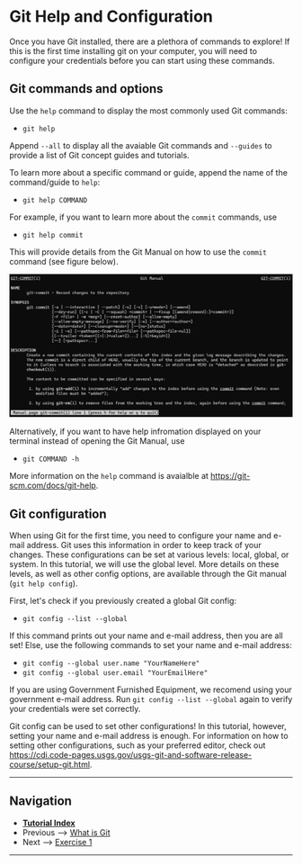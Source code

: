 # Git Help and Configuration

Once you have Git installed, there are a plethora of commands to explore! If this is the first time installing git on your computer, you will need to configure your credentials before you can start using these commands.

## Git commands and options

Use the `help` command to display the most commonly used Git commands:

- `git help`

Append `--all` to display all the avaiable Git commands and `--guides` to provide a list of Git concept guides and tutorials.

To learn more about a specific command or guide, append the name of the command/guide to `help`:

- `git help COMMAND`

For example, if you want to learn more about the `commit` commands, use

- `git help commit`

This will provide details from the Git Manual on how to use the `commit` command (see figure below).

![Git manual for `git commit`](../img/git-manual-commit.png)

Alternatively, if you want to have help infromation displayed on your terminal instead of opening the Git Manual, use

- `git COMMAND -h`

More information on the `help` command is avaialble at https://git-scm.com/docs/git-help.

## Git configuration

When using Git for the first time, you need to configure your name and e-mail address. Git uses this information in order to keep track of your changes. These configurations can be set at various levels: local, global, or system. In this tutorial, we will use the global level. More details on these levels, as well as other config options, are available through the Git manual (`git help config`).

First, let's check if you previously created a global Git config:

- `git config --list --global`

If this command prints out your name and e-mail address, then you are all set! Else, use the following commands to set your name and e-mail address:

- `git config --global user.name "YourNameHere"`
- `git config --global user.email "YourEmailHere"`

If you are using Government Furnished Equipment, we recomend using your government e-mail address. Run `git config --list --global` again to verify your credentials were set correctly.

Git config can be used to set other configurations! In this tutorial, however, setting your name and e-mail address is enough. For information on how to setting other configurations, such as your preferred editor, check out https://cdi.code-pages.usgs.gov/usgs-git-and-software-release-course/setup-git.html.

---

## Navigation

- [**Tutorial Index**](../README.md#tutorial-outline)
- Previous --> [What is Git](./pages/what-is-git.md)
- Next --> [Exercise 1](./ex1-clone-and-setup.md)

---
